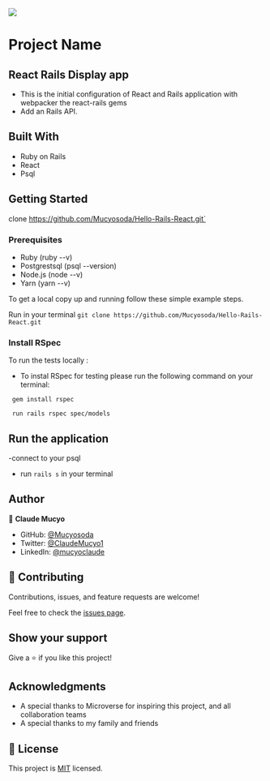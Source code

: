 ![](https://img.shields.io/badge/Microverse-blueviolet)

# Project Name
## React Rails Display app
- This is the initial configuration of React and Rails application with webpacker the react-rails gems
- Add an Rails API.

## Built With
* Ruby on Rails
* React
* Psql


## Getting Started

clone https://github.com/Mucyosoda/Hello-Rails-React.git`

### Prerequisites

* Ruby (ruby --v)
* Postgrestsql (psql --version)
* Node.js (node --v)
* Yarn (yarn --v)

To get a local copy up and running follow these simple example steps.

Run in your terminal `git clone https://github.com/Mucyosoda/Hello-Rails-React.git`

### Install RSpec

To run the tests locally :

* To instal RSpec for testing please run the following command on your terminal:

 ` gem install rspec`

 ` run rails rspec spec/models`


## Run the application
-connect to your psql
-  run `rails s` in your terminal

## Author

👤 **Claude Mucyo**
* GitHub: [@Mucyosoda](https://github.com/Mucyosoda)
* Twitter: [@ClaudeMucyo1](https://twitter.com/ClaudeMucyo1)
* LinkedIn: [@mucyoclaude](linkedin.com/in/mucyoclaude)

## 🤝 Contributing

Contributions, issues, and feature requests are welcome!

Feel free to check the [issues page](../../issues).

## Show your support

Give a ⭐️ if you like this project!

## Acknowledgments

- A special thanks to Microverse for inspiring this project, and all collaboration teams
- A special thanks to my family and friends


## 📝 License

This project is [MIT](./MIT.md) licensed.